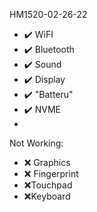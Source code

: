 HM1520-02-26-22

- ✔️  WiFI
- ✔️ Bluetooth
- ✔️ Sound
- ✔️ Display
- ✔️ "Batteru"
- ✔️  NVME
- 
Not Working:
- ❌ Graphics
- ❌ Fingerprint
- ❌Touchpad
- ❌Keyboard
